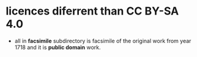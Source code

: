 # licences diferrent than CC BY-SA 4.0
- all in **facsimile** subdirectory is facsimile of the original work from year 1718 and it is **public domain** work.